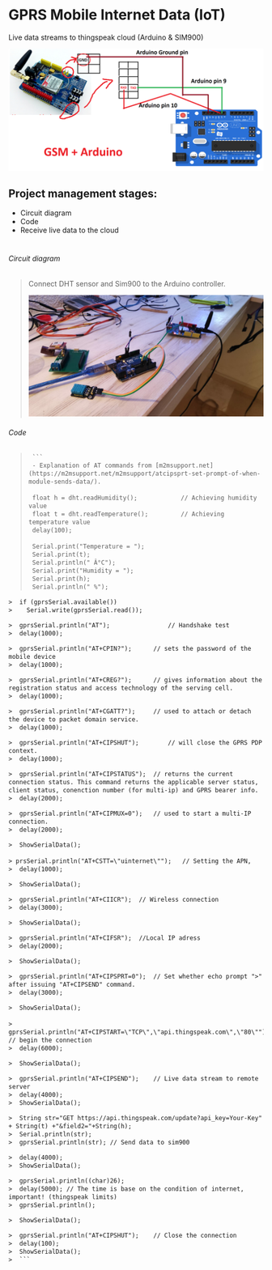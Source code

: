 # GPRS Mobile Internet Data (IoT)
Live data streams to thingspeak cloud (Arduino & SIM900)

![title](/images/Circuit_Diagram.PNG)

## Project management stages:

- Circuit diagram
- Code
- Receive live data to the cloud

# 
###### Circuit diagram
> Connect DHT sensor and Sim900 to the Arduino controller.
> 
>  
> ![title](/images/arduinoSim900.PNG)

###### Code
>      ```
>      - Explanation of AT commands from [m2msupport.net](https://m2msupport.net/m2msupport/atcipsprt-set-prompt-of-when-module-sends-data/).
>
>      float h = dht.readHumidity();			// Achieving humidity value
>      float t = dht.readTemperature(); 		// Achieving temperature value
>      delay(100);   
>         
>      Serial.print("Temperature = ");
>      Serial.print(t);
>      Serial.println(" Â°C");
>      Serial.print("Humidity = ");
>      Serial.print(h);
>      Serial.println(" %");    
>      
>   
>  
    >  if (gprsSerial.available())
    >    Serial.write(gprsSerial.read());
> 
    >  gprsSerial.println("AT");				// Handshake test
    >  delay(1000);
> 
    >  gprsSerial.println("AT+CPIN?");		// sets the password of the mobile device
    >  delay(1000);
> 
    >  gprsSerial.println("AT+CREG?");		// gives information about the registration status and access technology of the serving cell.
    >  delay(1000);
> 
    >  gprsSerial.println("AT+CGATT?");		// used to attach or detach the device to packet domain service.
    >  delay(1000);
> 
    >  gprsSerial.println("AT+CIPSHUT");		// will close the GPRS PDP context.
    >  delay(1000);
> 
    >  gprsSerial.println("AT+CIPSTATUS");	// returns the current connection status. This command returns the applicable server status, client status, conenction number (for multi-ip) and GPRS bearer info.
    >  delay(2000);
> 
    >  gprsSerial.println("AT+CIPMUX=0");	// used to start a multi-IP connection.
    >  delay(2000);
> 
    >  ShowSerialData();

    > prsSerial.println("AT+CSTT=\"uinternet\"");	// Setting the APN,
    >  delay(1000);
> 
    >  ShowSerialData();
> 
    >  gprsSerial.println("AT+CIICR");	// Wireless connection
    >  delay(3000);
> 
    >  ShowSerialData();
> 
    >  gprsSerial.println("AT+CIFSR");	//Local IP adress
    >  delay(2000);
> 
    >  ShowSerialData();
> 
    >  gprsSerial.println("AT+CIPSPRT=0");	// Set whether echo prompt ">" after issuing "AT+CIPSEND" command.
    >  delay(3000);
> 
    >  ShowSerialData();

    >  gprsSerial.println("AT+CIPSTART=\"TCP\",\"api.thingspeak.com\",\"80\"");	// begin the connection
    >  delay(6000);
> 
    >  ShowSerialData();
> 
    >  gprsSerial.println("AT+CIPSEND");	// Live data stream to remote server
    >  delay(4000);
    >  ShowSerialData();
>  
    >  String str="GET https://api.thingspeak.com/update?api_key=Your-Key" + String(t) +"&field2="+String(h);
    >  Serial.println(str);
    >  gprsSerial.println(str);	// Send data to sim900
>  
    >  delay(4000);
    >  ShowSerialData();
> 
    >  gprsSerial.println((char)26);	
    >  delay(5000);	// The time is base on the condition of internet, important! (thingspeak limits)
    >  gprsSerial.println();
> 
    >  ShowSerialData();
> 
    >  gprsSerial.println("AT+CIPSHUT");	// Close the connection
    >  delay(100);
    >  ShowSerialData(); 
    >  ```
>

